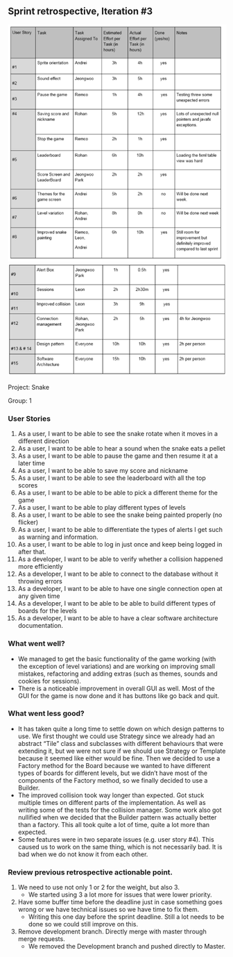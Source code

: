 ## Sprint retrospective, Iteration #3

![table](table3.PNG)
![table](table4.PNG)

Project: Snake

Group: 1



### User Stories
1) As a user, I want to be able to see the snake rotate when it moves in a different direction
2) As a user, I want to be able to hear a sound when the snake eats a pellet
3) As a user, I want to be able to pause the game and then resume it at a later time
4) As a user, I want to be able to save my score and nickname
5) As a user, I want to be able to see the leaderboard with all the top scores
6) As a user, I want to be able to be able to pick a different theme for the game
7) As a user, I want to be able to play different types of levels
8) As a user, I want to be able to see the snake being painted properly (no flicker)
9) As a user, I want to be able to differentiate the types of alerts I get such as warning and information.
10) As a user, I want to be able to log in just once and keep being logged in after that.
11) As a developer, I want to be able to verify whether a collision happened more efficiently
12) As a developer, I want to be able to connect to the database without it throwing errors
13) As a developer, I want to be able to have one single connection open at any given time
14) As a developer, I want to be able to be able to build different types of boards for the levels
15) As a developer, I want to be able to have a clear software architecture documentation.


### What went well?
- We managed to get the basic functionality of the game working (with the exception of level variations) and are working on improving small mistakes, refactoring and adding extras (such as themes, sounds and cookies for sessions).
- There is a noticeable improvement in overall GUI as well. Most of the GUI for the game is now done and it has buttons like go back and quit.


### What went less good?
- It has taken quite a long time to settle down on which design patterns to use. We first thought we could use Strategy since we already had an abstract “Tile” class and subclasses with different behaviours that were extending it, but we were not sure if we should use Strategy or Template because it seemed like either would be fine. Then we decided to use a Factory method for the Board because we wanted to have different types of boards for different levels, but we didn’t have most of the components of the Factory method, so we finally decided to use a Builder.
- The improved collision took way longer than expected. Got stuck multiple times on different parts of the implementation. As well as writing some of the tests for the collision manager. Some work also got nullified when we decided that the Builder pattern was actually better than a factory. This all took quite a lot of time, quite a lot more than expected.
- Some features were in two separate issues (e.g. user story #4). This caused us to work on the same thing, which is not necessarily bad. It is bad when we do not know it from each other.



### Review previous retrospective actionable point.
1) We need to use not only 1 or 2 for the weight, but also 3.
	- We started using 3 a lot more for issues that were lower priority.
2) Have some buffer time before the deadline just in case something goes wrong or we have technical issues so we have time to fix them.
	- Writing this one day before the sprint deadline. Still a lot needs to be done so we could still improve on this. 
3) Remove development branch. Directly merge with master through merge requests. 
	- We removed the Development branch and pushed directly to Master.
